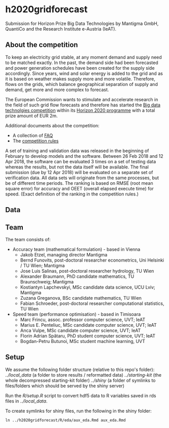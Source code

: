 # h2020gridforecast
Submission for Horizon Prize Big Data Technologies by Mantigma GmbH, QuantiCo and the Research Institute e-Austria (IeAT).

## About the competition
To keep an electricity grid stable, at any moment demand and supply need to be matched exactly. In the past, the demand side had been forecasted and power generation schedules have been created for the supply side accordingly. Since years, wind and solar energy is added to the grid and as it is based on weather makes supply more and more volatile. Therefore, flows on the grids, which balance geographical separation of supply and demand, get more and more complex to forecast.

The European Commission wants to stimulate and accelerate research in the field of such grid flow forecasts and therefore has started the [Big data technolgies competition](http://ec.europa.eu/research/horizonprize/index.cfm?prize=bigdata) within its [Horizon 2020 programme](https://ec.europa.eu/programmes/horizon2020/) with a total prize amount of EUR 2m.

Additional documents about the competition:
* A collection of [FAQ](http://ec.europa.eu/research/horizonprize/pdf/bigdata/horizonprize_big_data_q-and-a.pdf#view=fit&pagemode=none)
* The [competition rules](http://ec.europa.eu/research/participants/data/ref/h2020/other/prizes/contest_rules/h2020-prizes-rules-big-data_en.pdf)

A set of training and validation data was released in the beginning of February to develop models and the software. Between 26 Feb 2018 and 12 Apr 2018, the software can be evaluated 3 times on a set of testing data whereas the results, but not the data itself will be available. The final submission (due by 12 Apr 2018) will be evaluated on a separate set of verification data. All data sets will originate from the same processes, but be of different time periods. The ranking is based on RMSE (root mean square error) for accuracy and OEET (overall elapsed execute time) for speed. (Exact definition of the ranking in the competition rules.)

## Data


## Team
The team consists of:
- Accuracy team (mathematical formulation) - based in Vienna
  - Jakob Etzel, managing director Mantigma
  - Bernd Funovits, post-doctoral researcher econometrics, Uni Helsinki / TU Wien; Mantigma
  - Jose Luis Salinas, post-doctoral researcher hydrology, TU Wien
  - Alexander Braumann, PhD candidate mathematics, TU Braunschweig; Mantigma
  - Kostiantyn Lapchevskyi, MSc candidate data science, UCU Lviv; Mantigma
  - Zuzana Greganova, BSc candidate mathematics, TU Wien
  - Fabian Schroeder, post-doctoral researcher computational statistics, TU Wien
- Speed team (performance optimisation) - based in Timisoara
  - Marc Frincu, assoc. professor computer science, UVT; IeAT
  - Marius E. Penteliuc, MSc candidate computer science, UVT; IeAT
  - Anca Vulpe, MSc candidate computer science, UVT; IeAT
  - Florin Adrian Spătaru, PhD student computer science, UVT; IeAT
  - Bogdan-Petru Butunoi, MSc student machine learning, UVT

## Setup
We assume the following folder structure (relative to this repo's folder):
*../local_data* (a folder to store results / reformatted data)
*../starting-kit* (the whole decompressed starting-kit folder)
*../shiny* (a folder of symlinks to files/folders which should be served by the shiny server)

Run the *R/setup.R* script to convert hdf5 data to R variables saved in rds files in *../local_data*.

To create symlinks for shiny files, run the following in the shiny folder:
```
ln ../h2020gridforecast/R/eda/aux_eda.Rmd aux_eda.Rmd
```
